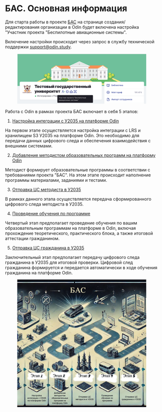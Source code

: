 # БАС. Основная информация

Для старта работы в проекте [БАС](https://bpla.2035.university/programs) на странице создания/редактирования организации в Odin будет включена настройка "Участник проекта "Беспилотные авиационные системы".

Включение настройки происходит через запрос в службу технической поддержки [support@odin.study](mailto:support@odin.study).

<figure><img src=".gitbook/assets/image (45).png" alt=""><figcaption></figcaption></figure>

Работа с Odin в рамках проекта БАС включает в себя 5 этапов:

1. [Настройка интеграции с У2035 на платформе Odin ](integraciya-s-u2035/)

На первом этапе осуществляется настройка интеграции с LRS и хранилищем S3 У2035 на платформе Odin. Это необходимо для передачи данных цифрового следа и обеспечения взаимодействия с внешними системами.&#x20;

2. [Добавление методистом образовательных программ на платформу Odin](napolnenie-programmy/)&#x20;

Методист формирует образовательные программы в соответствии с требованиями проекта "БАС". На этом этапе происходит наполнение программы материалами, заданиями и тестами.

3. [Отправка ЦС методиста в У2035 ](otpravka-cs-metodista-v-u2035/)

В рамках данного этапа осуществляется передача сформированного цифрового следа методиста в У2035.&#x20;

4. [Проведение обучения по программе ](obuchenie.-dobavlenie-studentov/)

Четвертый этап предполагает проведение обучения по вашим образовательным программам на платформе в Odin, включая прохождение теоретического, практического блока, а также итоговой аттестации гражданином.&#x20;

5. [Отправка ЦС гражданина в У2035 ](otpravka-cs-grazhdanina-v-u2035.md)

Заключительный этап предполагает передачу цифрового следа гражданина в У2035 для итоговой проверки. Цифровой след гражданина формируется и передается автоматически в ходе обучения гражданина на платформе Odin.

<figure><img src=".gitbook/assets/image (46).png" alt=""><figcaption></figcaption></figure>
